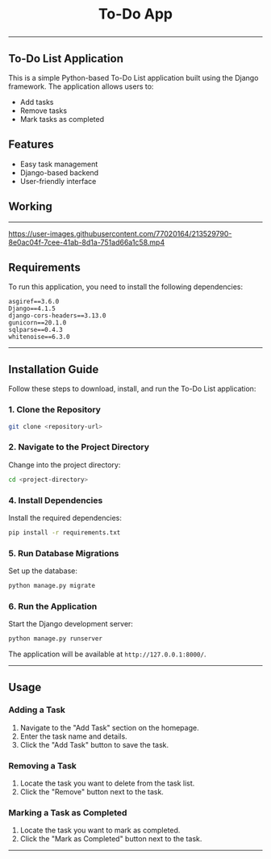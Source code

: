 <h1 align="center"> To-Do App 
<hr/>
</h1>

## To-Do List Application

This is a simple Python-based To-Do List application built using the Django framework. The application allows users to:
- Add tasks
- Remove tasks
- Mark tasks as completed

## Features
- Easy task management
- Django-based backend
- User-friendly interface

## Working
---
https://user-images.githubusercontent.com/77020164/213529790-8e0ac04f-7cee-41ab-8d1a-751ad66a1c58.mp4

## Requirements
To run this application, you need to install the following dependencies:

```
asgiref==3.6.0
Django==4.1.5
django-cors-headers==3.13.0
gunicorn==20.1.0
sqlparse==0.4.3
whitenoise==6.3.0
```

---

## Installation Guide

Follow these steps to download, install, and run the To-Do List application:

### 1. Clone the Repository

```bash
git clone <repository-url>
```

### 2. Navigate to the Project Directory
Change into the project directory:

```bash
cd <project-directory>
```

### 4. Install Dependencies
Install the required dependencies:

```bash
pip install -r requirements.txt
```

### 5. Run Database Migrations
Set up the database:

```bash
python manage.py migrate
```

### 6. Run the Application
Start the Django development server:

```bash
python manage.py runserver
```

The application will be available at `http://127.0.0.1:8000/`.

---

## Usage

### Adding a Task
1. Navigate to the "Add Task" section on the homepage.
2. Enter the task name and details.
3. Click the "Add Task" button to save the task.

### Removing a Task
1. Locate the task you want to delete from the task list.
2. Click the "Remove" button next to the task.

### Marking a Task as Completed
1. Locate the task you want to mark as completed.
2. Click the "Mark as Completed" button next to the task.

---
